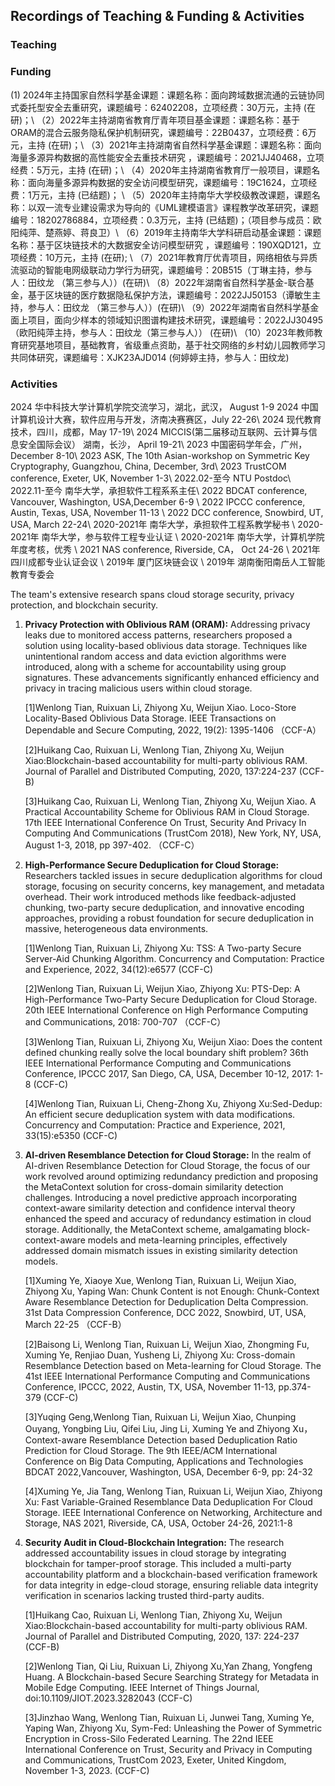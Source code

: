 ## Recordings of Teaching & Funding & Activities 

### Teaching



### Funding
 (1) 2024年主持国家自然科学基金课题：课题名称：面向跨域数据流通的云链协同式委托型安全去重研究，课题编号：62402208，立项经费：30万元，主持 (在研)；\\
（2）2022年主持湖南省教育厅青年项目基金课题：课题名称：基于ORAM的混合云服务隐私保护机制研究，课题编号：22B0437，立项经费：6万元，主持 (在研)；\\
（3）2021年主持湖南省自然科学基金课题：课题名称：面向海量多源异构数据的高性能安全去重技术研究 ，课题编号：2021JJ40468，立项经费：5万元，主持 (在研)；\\
（4）2020年主持湖南省教育厅一般项目，课题名称：面向海量多源异构数据的安全访问模型研究，课题编号：19C1624，立项经费：1万元，主持 (已结题)； \\
（5）2020年主持南华大学校级教改课题，课题名称：以双一流专业建设需求为导向的《UML建模语言》课程教学改革研究，课题编号：18202786884，立项经费：0.3万元，主持 (已结题)；（项目参与成员：欧阳纯萍、楚燕婷、蒋良卫）\\
（6）2019年主持南华大学科研启动基金课题：课题名称：基于区块链技术的大数据安全访问模型研究 ，课题编号：190XQD121，立项经费：10万元，主持 (在研); \\
（7）2021年教育厅优青项目，网络相依与异质流驱动的智能电网级联动力学行为研究，课题编号：20B515（丁琳主持，参与人：田纹龙 （第三参与人））(在研)\\
（8）2022年湖南省自然科学基金-联合基金，基于区块链的医疗数据隐私保护方法，课题编号：2022JJ50153（谭敏生主持，参与人：田纹龙 （第三参与人））(在研)\\
（9）2022年湖南省自然科学基金面上项目，面向少样本的领域知识图谱构建技术研究，课题编号：2022JJ30495（欧阳纯萍主持，参与人：田纹龙（第三参与人）） (在研)\\
（10）2023年教师教育研究基地项目，基础教育，省级重点资助，基于社交网络的乡村幼儿园教师学习共同体研究，课题编号：XJK23AJD014 (何婷婷主持，参与人：田纹龙)

  




### Activities
2024         华中科技大学计算机学院交流学习，湖北，武汉， August 1-9
2024         中国计算机设计大赛，软件应用与开发，济南决赛赛区，July 22-26\\
2024         现代教育技术，四川，成都，May 17-19\\
2024         MICCIS(第二届移动互联网、云计算与信息安全国际会议） 湖南，长沙， April 19-21\\
2023         中国密码学年会，广州，December 8-10\\
2023         ASK, The 10th Asian-workshop on Symmetric Key Cryptography, Guangzhou, China, December, 3rd\\
2023         TrustCOM conference, Exeter, UK, November 1-3\\
2022.02-至今     NTU Postdoc\\
2022.11-至今     南华大学，承担软件工程系系主任\\
2022         BDCAT conference, Vancouver, Washington, USA,December 6-9 \\
2022         IPCCC conference, Austin, Texas, USA, November 11-13 \\
2022         DCC conference, Snowbird, UT, USA,   March 22-24\\
2020-2021年  南华大学，承担软件工程系教学秘书 \\
2020-2021年  南华大学，参与软件工程专业认证 \\
2020-2021年  南华大学，计算机学院年度考核，优秀 \\
2021         NAS  conference, Riverside, CA， Oct 24-26 \\
2021年   四川成都专业认证会议  \\
2019年   厦门区块链会议 \\
2019年   湖南衡阳南岳人工智能教育专委会




The team's extensive research spans cloud storage security, privacy protection, and blockchain security. 

1. **Privacy Protection with Oblivious RAM (ORAM):** Addressing privacy leaks due to monitored access patterns, researchers proposed a solution using locality-based oblivious data storage. Techniques like unintentional random access and data eviction algorithms were introduced, along with a scheme for accountability using group signatures. These advancements significantly enhanced efficiency and privacy in tracing malicious users within cloud storage.

   [1]Wenlong Tian, Ruixuan Li, Zhiyong Xu, Weijun Xiao. Loco-Store Locality-Based Oblivious Data Storage. IEEE Transactions on Dependable and Secure Computing, 2022, 19(2): 1395-1406 （CCF-A） 

   [2]Huikang Cao, Ruixuan Li, Wenlong Tian, Zhiyong Xu, Weijun Xiao:Blockchain-based accountability for multi-party oblivious RAM. Journal of Parallel and Distributed Computing, 2020, 137:224-237 (CCF-B) 

   [3]Huikang Cao, Ruixuan Li, Wenlong Tian, Zhiyong Xu, Weijun Xiao. A Practical Accountability Scheme for Oblivious RAM in Cloud Storage. 17th IEEE International Conference On Trust, Security And Privacy In Computing And Communications (TrustCom 2018), New York, NY, USA, August 1-3, 2018, pp 397-402. （CCF-C）

2. **High-Performance Secure Deduplication for Cloud Storage:** Researchers tackled issues in secure deduplication algorithms for cloud storage, focusing on security concerns, key management, and metadata overhead. Their work introduced methods like feedback-adjusted chunking, two-party secure deduplication, and innovative encoding approaches, providing a robust foundation for secure deduplication in massive, heterogeneous data environments.

   [1]Wenlong Tian, Ruixuan Li, Zhiyong Xu: TSS: A Two-party Secure Server-Aid Chunking Algorithm. Concurrency and Computation: Practice and Experience, 2022, 34(12):e6577  (CCF-C) 

   [2]Wenlong Tian, Ruixuan Li, Weijun Xiao, Zhiyong Xu: PTS-Dep: A High-Performance Two-Party Secure Deduplication for Cloud Storage. 20th IEEE International Conference on High Performance Computing and Communications, 2018: 700-707 （CCF-C） 

   [3]Wenlong Tian, Ruixuan Li, Zhiyong Xu, Weijun Xiao: Does the content defined chunking really solve the local boundary shift problem? 36th IEEE International Performance Computing and Communications Conference, IPCCC 2017, San Diego, CA, USA, December 10-12, 2017: 1-8 (CCF-C) 

   [4]Wenlong Tian, Ruixuan Li, Cheng-Zhong Xu, Zhiyong Xu:Sed-Dedup: An efficient secure deduplication system with data modifications. Concurrency and Computation: Practice and Experience, 2021, 33(15):e5350  (CCF-C)

3. **AI-driven Resemblance Detection for Cloud Storage:** In the realm of AI-driven Resemblance Detection for Cloud Storage, the focus of our work revolved around optimizing redundancy prediction and proposing the MetaContext solution for cross-domain similarity detection challenges. Introducing a novel predictive approach incorporating context-aware similarity detection and confidence interval theory enhanced the speed and accuracy of redundancy estimation in cloud storage. Additionally, the MetaContext scheme, amalgamating block-context-aware models and meta-learning principles, effectively addressed domain mismatch issues in existing similarity detection models.

   [1]Xuming Ye, Xiaoye Xue, Wenlong Tian, Ruixuan Li, Weijun Xiao, Zhiyong Xu, Yaping Wan: Chunk Content is not Enough: Chunk-Context Aware Resemblance Detection for Deduplication Delta Compression. 31st Data Compression Conference, DCC 2022, Snowbird, UT, USA, March 22-25 （CCF-B） 

   [2]Baisong Li, Wenlong Tian, Ruixuan Li, Weijun Xiao, Zhongming Fu, Xuming Ye, Renjiao Duan, Yusheng Li, Zhiyong Xu: Cross-domain Resemblance Detection based on Meta-learning for Cloud Storage. The 41st IEEE International Performance Computing and Communications Conference, IPCCC, 2022, Austin, TX, USA, November 11-13, pp.374-379 (CCF-C)

   [3]Yuqing Geng,Wenlong Tian, Ruixuan Li, Weijun Xiao, Chunping Ouyang, Yongbing Liu, Qifei Liu, Jing Li, Xuming Ye and Zhiyong Xu，Context-aware Resemblance Detection based Deduplication Ratio Prediction for Cloud Storage. The 9th IEEE/ACM International Conference on Big Data Computing, Applications and Technologies BDCAT 2022,Vancouver, Washington, USA, December 6-9, pp: 24-32 

   [4]Xuming Ye, Jia Tang, Wenlong Tian, Ruixuan Li, Weijun Xiao, Zhiyong Xu: Fast Variable-Grained Resemblance Data Deduplication For Cloud Storage. IEEE International Conference on Networking, Architecture and Storage, NAS 2021, Riverside, CA, USA, October 24-26, 2021:1-8 

4. **Security Audit in Cloud-Blockchain Integration:** The research addressed accountability issues in cloud storage by integrating blockchain for tamper-proof storage. This included a multi-party accountability platform and a blockchain-based verification framework for data integrity in edge-cloud storage, ensuring reliable data integrity verification in scenarios lacking trusted third-party audits.

   [1]Huikang Cao, Ruixuan Li, Wenlong Tian, Zhiyong Xu, Weijun Xiao:Blockchain-based accountability for multi-party oblivious RAM. Journal of Parallel and Distributed Computing, 2020, 137: 224-237  (CCF-B)   

   [2]Wenlong Tian, Qi Liu, Ruixuan Li, Zhiyong Xu,Yan Zhang, Yongfeng Huang. A Blockchain-based Secure Searching Strategy for Metadata in Mobile Edge Computing. IEEE Internet of Things Journal, doi:10.1109/JIOT.2023.3282043 (CCF-C)   

   [3]Jinzhao Wang, Wenlong Tian, Ruixuan Li, Junwei Tang, Xuming Ye, Yaping Wan, Zhiyong Xu, Sym-Fed: Unleashing the Power of Symmetric Encryption in Cross-Silo Federated Learning. The 22nd IEEE International Conference on Trust, Security and Privacy in Computing and Communications, TrustCom 2023, Exeter, United Kingdom, November 1-3, 2023. (CCF-C)   


